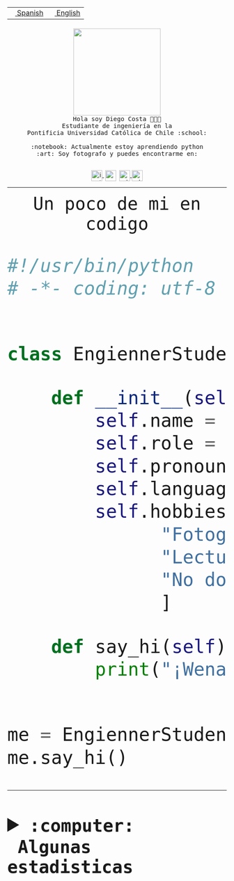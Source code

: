 <table border="0"  align="right">
 <tr><td><a href="README.md"><img src="https://upload.wikimedia.org/wikipedia/commons/thumb/8/89/Bandera_de_Espa%C3%B1a.svg/1200px-Bandera_de_Espa%C3%B1a.svg.png" height="10"> Spanish</a></td>
 <td><a href="README.en.md"><img src="https://upload.wikimedia.org/wikipedia/commons/a/a4/Flag_of_the_United_States.svg" height="10"> English</a></td></tr>
</table><br><br><br>


<p align="center">
  <img src="https://github.com/diegocostares/diegocostares/blob/main/Images/aaa2.gif?raw=true" height="200px" weight="200px">
  <br><samp>
    Hola soy Diego Costa 👨🏻‍💻<br>
    Estudiante de ingeniería en la <br>
    Pontificia Universidad Católica de Chile :school:<br>
  <br>
    :notebook: Actualmente estoy aprendiendo python <br>
    :art: Soy fotografo y puedes encontrarme en: <br>
  <br></samp>
  
</p>

<p align="center">
   <a href="https://instagram.com/diegocosta_no" target="blank">
    <img 
    align="center" src="https://cdn.jsdelivr.net/npm/simple-icons@3.0.1/icons/instagram.svg" alt="instagram" height="25px" width="25px" />
  </a>
  <a style="border: 3px solid; color: white;"href="https://t.me/diegocosta_no" target="blank">
  <img
  align="center" alt="Telegram" width="25px" src="https://icons-for-free.com/iconfiles/png/512/Telegram-1324888767380505522.png" />
</a>
<a href="https://api.whatsapp.com/send?phone=56971897835&text=Hola!" target="blank">
  <img
  align="center" alt="wtsp" width="25px" src="https://img.icons8.com/pastel-glyph/2x/whatsapp--v2.png" />
</a>
<a href="https://www.linkedin.com/in/diego-costa-786249213/" target="blank">
  <img
  align="center" alt="wtsp" width="25px" src="https://img.icons8.com/metro/452/linkedin.png" />
</a>

  </a>
</p>

---


<p align="center"><font size="25"><samp>Un poco de mi en codigo</samp></front></p>


```python
#!/usr/bin/python
# -*- coding: utf-8 -*-


class EngiennerStudent:

    def __init__(self):
        self.name = "Diego Costa"
        self.role = "Estudiante"
        self.pronouns = "he/him"
        self.language_spoken = ["es_CL", "en_US"]
        self.hobbies = [
              "Fotografia",
              "Lectura",
              "No dormir",
              ]

    def say_hi(self):
        print("¡Wena mundo!")


me = EngiennerStudent()
me.say_hi()
```
---
<details>
  <summary><b><samp>:computer: &nbsp;Algunas estadisticas</samp></b></summary>
  <br/></p>

<!--START_SECTION:waka-->
![Code Time](http://img.shields.io/badge/Code%20Time-923%20hrs%2057%20mins-blue)

**Soy nocturno 🦉** 

```text
🌞 Mañana                 8 commits           ░░░░░░░░░░░░░░░░░░░░░░░░░   00.30 % 
🌆 Día                    817 commits         ████████░░░░░░░░░░░░░░░░░   30.53 % 
🌃 Tarde                  1166 commits        ███████████░░░░░░░░░░░░░░   43.57 % 
🌙 Noche                  685 commits         ██████░░░░░░░░░░░░░░░░░░░   25.60 % 
```
📅 **Soy más productivo los Martes** 

```text
Lunes                    409 commits         ████░░░░░░░░░░░░░░░░░░░░░   15.28 % 
Martes                   527 commits         █████░░░░░░░░░░░░░░░░░░░░   19.69 % 
Miércoles                340 commits         ███░░░░░░░░░░░░░░░░░░░░░░   12.71 % 
Jueves                   370 commits         ███░░░░░░░░░░░░░░░░░░░░░░   13.83 % 
Viernes                  419 commits         ████░░░░░░░░░░░░░░░░░░░░░   15.66 % 
Sábado                   218 commits         ██░░░░░░░░░░░░░░░░░░░░░░░   08.15 % 
Domingo                  393 commits         ████░░░░░░░░░░░░░░░░░░░░░   14.69 % 
```


📊 **Esta semana me dediqué a** 

```text
🐱‍💻 Proyectos: 
github-actions           8 hrs 56 mins       ████████░░░░░░░░░░░░░░░░░   31.78 % 
2023-1-S4-Grupo2-Backend 5 hrs 50 mins       █████░░░░░░░░░░░░░░░░░░░░   20.73 % 
2023-1-S4-Grupo2-IA      5 hrs 42 mins       █████░░░░░░░░░░░░░░░░░░░░   20.24 % 
private-test             3 hrs 11 mins       ███░░░░░░░░░░░░░░░░░░░░░░   11.36 % 
2023-1-S4-Grupo2-Frontend56 mins             █░░░░░░░░░░░░░░░░░░░░░░░░   03.34 % 
```


 Last Updated on 14/05/2023 08:21:39 UTC
<!--END_SECTION:waka-->
  
  

<p align="center"> <img src="https://github-readme-stats.vercel.app/api?username=diegocostares&show_icons=true&theme=ayu-mirage" alt="abhisheknaiidu" /></p>
 
</details>
